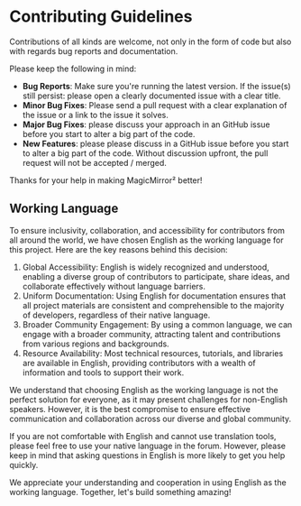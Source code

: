 # Contributing Guidelines

Contributions of all kinds are welcome, not only in the form of code but also
with regards bug reports and documentation.

Please keep the following in mind:

- **Bug Reports**: Make sure you're running the latest version. If the issue(s)
  still persist: please open a clearly documented issue with a clear title.
- **Minor Bug Fixes**: Please send a pull request with a clear explanation of
  the issue or a link to the issue it solves.
- **Major Bug Fixes**: please discuss your approach in an GitHub issue before
  you start to alter a big part of the code.
- **New Features**: please please discuss in a GitHub issue before you start to
  alter a big part of the code. Without discussion upfront, the pull request
  will not be accepted / merged.

Thanks for your help in making MagicMirror² better!

## Working Language

To ensure inclusivity, collaboration, and accessibility for contributors from
all around the world, we have chosen English as the working language for this
project. Here are the key reasons behind this decision:

1. Global Accessibility: English is widely recognized and understood, enabling a
   diverse group of contributors to participate, share ideas, and collaborate
   effectively without language barriers.
2. Uniform Documentation: Using English for documentation ensures that all
   project materials are consistent and comprehensible to the majority of
   developers, regardless of their native language.
3. Broader Community Engagement: By using a common language, we can engage with
   a broader community, attracting talent and contributions from various regions
   and backgrounds.
4. Resource Availability: Most technical resources, tutorials, and libraries are
   available in English, providing contributors with a wealth of information and
   tools to support their work.

We understand that choosing English as the working language is not the perfect
solution for everyone, as it may present challenges for non-English speakers.
However, it is the best compromise to ensure effective communication and
collaboration across our diverse and global community.

If you are not comfortable with English and cannot use translation tools, please
feel free to use your native language in the forum. However, please keep in mind
that asking questions in English is more likely to get you help quickly.

We appreciate your understanding and cooperation in using English as the working
language. Together, let's build something amazing!
